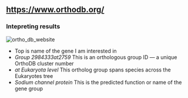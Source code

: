 ## https://www.orthodb.org/

### Intepreting results

![ortho_db_website](images/image.png)

- Top is name of the gene I am interested in
- _Group 2984333at2759_ This is an orthologous group ID — a unique OrthoDB cluster number
- _at Eukaryota level_ This ortholog group spans species across the Eukaryotes tree
- _Sodium channel protein_ This is the predicted function or name of the gene group




